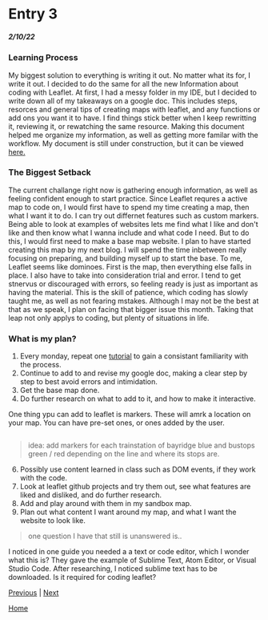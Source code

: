 # Entry 3
##### 2/10/22
### Learning Process
  My biggest solution to everything is writing it out. No matter what its for, I write it out. I decided to do the same for all the new Information about coding with Leaflet. At first, I had a messy folder in my IDE, but I decided to write down all of my takeaways on a google doc. This includes steps, resorces and general tips of creating maps with leaflet, and any functions or add ons you want it to have. I find things stick better when I keep rewritting it, reviewing it, or rewatching the same resource. Making this document helped me organize my information, as well as getting more familar with the workflow. My document is still under construction, but it can be viewed [here.](https://docs.google.com/document/d/18fefLc6nQL6y_yu4SGAUnliXsFcpn5lnHqkHvMBBpSg/edit?usp=sharing)
  ### The Biggest Setback
  The current challange right now is gathering enough information, as well as feeling confident enough to start practice. Since Leaflet requres a active map to code on, I would first have to spend my time creating a map, then what I want it to do. I can try out differnet features such as custom markers. Being able to look at examples of websites lets me find what I like and don't like and then know what I wanna include and what code I need. But to do this, I would first need to make a base map website. I plan to have started creating this map by my next blog. I will spend the time inbetween really focusing on preparing, and building myself up to start the base. To me, Leaflet seems like dominoes. First is the map, then everything else falls in place. I also have to take into consideration trial and error. I tend to get stnervus or discouraged with errors, so feeling ready is just as important as having the material. This is the skill of patience, which coding has slowly taught me, as well as not fearing mstakes. Although I may not be the best at that as we speak, I plan on facing that bigger issue this month. Taking that leap not only applys to coding, but plenty of situations in life.
 ### What is my plan?
 1. Every monday, repeat one [tutorial](https://youtu.be/wVnimcQsuwk) to gain a consistant familiarity with the process.
 2. Continue to add to and revise my google doc, making a clear step by step to best avoid errors and intimidation.
 3. Get the base map done.
 4. Do further research on what to add to it, and how to make it interactive.

One thing ypu can add to leaflet is markers. These will amrk a location on your map. You can have pre-set ones, or ones added by the user.
``` var marker = L.marker([51.5, -0.09]).addTo(map);
```
  > idea: add markers for each trainstation of bayridge blue and bustops green / red depending on the line and where its stops are.
   
 6. Possibly use content learned in class such as DOM events, if they work with the code.
 7. Look at leaflet github projects and try them out, see what features are liked and disliked, and do further research.
 8. Add and play around with them in my sandbox map.
 9. Plan out what content I want around my map, and what I want the website to look like.

> one question I have that still is unanswered is..


 I noticed in one guide you needed a a text or code editor, which I wonder what this is? They gave the example of Sublime Text, Atom Editor, or Visual Studio Code.
After researching, I noticed sublime text has to be downloaded. Is it required for coding leaflet?



[Previous](entry02.md) | [Next](entry04.md)

[Home](../README.md)
